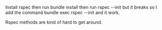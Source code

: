 Install rspec then run bundle install
then run rspec --init
but it breaks so I add the command bundle exec rspec --init and it work.

Rspec methods are kind of hard to get around.
